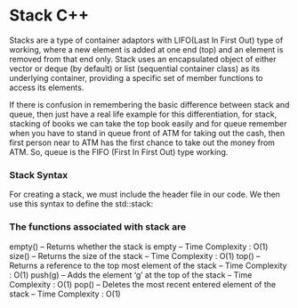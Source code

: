 # Stack C++

Stacks are a type of container adaptors with LIFO(Last In First Out) type of working, where a new element is added at one end (top) and an element is removed from that end only.  Stack uses an encapsulated object of either vector or deque (by default) or list (sequential container class) as its underlying container, providing a specific set of member functions to access its elements. 

If there is confusion in remembering the basic difference between stack and queue, then just have a real life example for this differentiation, for stack, stacking of books we can take the top book easily and for queue remember when you have to stand in queue front of ATM for taking out the cash, then first person near to ATM has the first chance to take out the money from ATM. So, queue is the FIFO (First In First Out) type working.

### Stack Syntax

For creating  a stack, we must include the <stack> header file in our code. We then use this syntax to define the std::stack:

### The functions associated with stack are

empty() – Returns whether the stack is empty – Time Complexity : O(1) 
size() – Returns the size of the stack – Time Complexity : O(1) 
top() – Returns a reference to the top most element of the stack – Time Complexity : O(1) 
push(g) – Adds the element ‘g’ at the top of the stack – Time Complexity : O(1) 
pop() – Deletes the most recent entered element of the stack – Time Complexity : O(1) 
